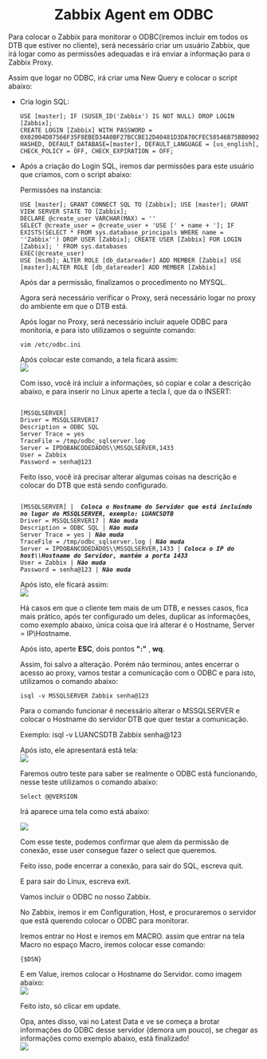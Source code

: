 <h1 Align="center"> Zabbix Agent em ODBC</h1>

<p>Para colocar o Zabbix para monitorar o ODBC(iremos incluir em todos os DTB que estiver no cliente), será necessário criar um usuário Zabbix, que irá logar como as permissões adequadas e irá enviar a informação para o Zabbix Proxy.

Assim que logar no ODBC, irá criar uma New Query e colocar o script abaixo:</p>
<ul>
  <li>
    Cria login SQL: </li>

<pre><code>USE [master]; IF (SUSER_ID('Zabbix') IS NOT NULL) DROP LOGIN [Zabbix];
CREATE LOGIN [Zabbix] WITH PASSWORD = 0X02004D87566F35F8EBED34A0BF27BCCBE12D40481D3DA70CFEC58546B75BB09024EDDAB949AB145D6470F73C2D8B2C663672C509A0613846FD41A42DBE8B50D2E30BF0C45245 HASHED, DEFAULT_DATABASE=[master], DEFAULT_LANGUAGE = [us_english], CHECK_POLICY = OFF, CHECK_EXPIRATION = OFF;
</pre></code>

<li>Após a criação do Login SQL, iremos dar permissões para este usuário que criamos, com o script abaixo:

  Permissões na instancia: </li>


<pre><code>USE [master]; GRANT CONNECT SQL TO [Zabbix]; USE [master]; GRANT VIEW SERVER STATE TO [Zabbix];
DECLARE @create_user VARCHAR(MAX) = ''
SELECT @create_user = @create_user + 'USE [' + name + ']; IF EXISTS(SELECT * FROM sys.database_principals WHERE name = ''Zabbix'') DROP USER [Zabbix]; CREATE USER [Zabbix] FOR LOGIN [Zabbix]; ' FROM sys.databases
EXEC(@create_user)
USE [msdb]; ALTER ROLE [db_datareader] ADD MEMBER [Zabbix] USE [master];ALTER ROLE [db_datareader] ADD MEMBER [Zabbix]</pre></code>


Após dar a permissão, finalizamos o procedimento no MYSQL.

Agora será necessário verificar o Proxy, será necessário logar no proxy do ambiente em que o DTB está.

 Após logar no Proxy, será necessário incluir aquele ODBC para monitoria, e para isto utilizamos o seguinte comando:



<pre><code>vim /etc/odbc.ini</pre></code>


Após colocar este comando, a tela ficará assim:<br>
<img src="https://user-images.githubusercontent.com/75817948/192009811-2ae47ca9-0dd4-4ec7-a705-d2bf8fab29b2.png">


Com isso, você irá incluir a informações, só copiar e colar a descrição abaixo, e para inserir no Linux aperte a tecla I, que da o INSERT:

<pre><code>
[MSSQLSERVER] 
Driver = MSSQLSERVER17
Description = ODBC SQL
Server Trace = yes
TraceFile = /tmp/odbc_sqlserver.log
Server = IPDOBANCODEDADOS\\MSSQLSERVER,1433
User = Zabbix
Password = senha@123
</pre></code>
Feito isso, você irá precisar alterar algumas coisas na descrição e colocar do DTB que está sendo configurado.   


<pre><code>
[MSSQLSERVER] | <b><i> Coloca o Hostname do Servidor que está incluindo no lugar do MSSQLSERVER, exemplo: LUANCSDTB</b></i>
Driver = MSSQLSERVER17 |<b><i> Não muda</b></i>
Description = ODBC SQL |<b><i> Não muda</b></i>
Server Trace = yes |<b><i> Não muda</b></i>
TraceFile = /tmp/odbc_sqlserver.log |<b><i> Não muda</b></i>
Server = IPDOBANCODEDADOS\\MSSQLSERVER,1433 |<b><i> Coloca o IP do host\\Hostname do Servidor, mantém a porta 1433</b></i>
User = Zabbix | <b><i>Não muda</b></i>
Password = senha@123 |<b><i> Não muda</b></i>
</pre></code>

Após isto, ele ficará assim:<br>
<img src="https://user-images.githubusercontent.com/75817948/192010893-06133182-d976-4720-abcf-47564ad8051a.png">


Há casos em que o cliente tem mais de um DTB, e nesses casos, fica mais prático, após ter configurado um deles, duplicar as informações, como exemplo abaixo, única coisa que irá alterar é o Hostname, Server = IP\\Hostname.

  Após isto, aperte <b>ESC</b>, dois pontos <b>":"</b> , <b>wq</b>.



Assim, foi salvo a alteração. Porém não terminou, antes encerrar o acesso ao proxy, vamos testar a comunicação com o ODBC e para isto, utilizamos o comando abaixo: 



<pre><code>isql -v MSSQLSERVER Zabbix senha@123 </pre></code>


Para o comando funcionar é necessário alterar o MSSQLSERVER e colocar o Hostname do servidor DTB que quer testar a comunicação.



Exemplo: isql -v LUANCSDTB Zabbix senha@123



Após isto, ele apresentará está tela: <br>
<img src="https://user-images.githubusercontent.com/75817948/192011213-8395442e-f280-4b6f-a947-060f13113369.png">


Faremos outro teste para saber se realmente o ODBC está funcionando, nesse teste utilizamos o comando abaixo:

<pre><code>Select @@VERSION</pre></code>
Irá aparece uma tela como está abaixo:<br>

<img src="https://user-images.githubusercontent.com/75817948/192011366-bc40947d-4ed1-47b9-a91f-51f206409e87.png">


Com esse teste, podemos confirmar que alem da permissão de conexão, esse user consegue fazer o select que queremos.

Feito isso, pode encerrar a conexão, para sair do SQL, escreva quit. 

E para sair do Linux, escreva exit. 



Vamos incluir o ODBC no nosso Zabbix.



No Zabbix, iremos ir em Configuration, Host, e procuraremos o servidor que está querendo colocar o ODBC para monitorar.

Iremos entrar no Host e iremos em MACRO. assim que entrar na tela Macro no espaço Macro, iremos colocar esse comando:
 

<pre><code>{$DSN}</pre></code>


E em Value, iremos colocar o Hostname do Servidor. como imagem abaixo:<br>
<img src="https://user-images.githubusercontent.com/75817948/192011629-3ba79f28-85fa-46cc-8d40-b06c5b9c2006.png">


Feito isto, só clicar em update.



Opa, antes disso, vai no Latest Data e ve se começa a brotar informações do ODBC desse servidor (demora um pouco), se chegar as informações como exemplo abaixo, está finalizado!<br>
<img src="https://user-images.githubusercontent.com/75817948/192011847-9f33ce24-a4a1-492c-8c7b-6f5c5071321d.png">
